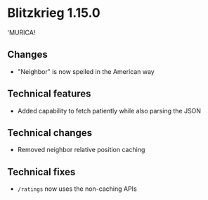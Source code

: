 # Blitzkrieg 1.15.0

'MURICA!

## Changes

- "Neighbor" is now spelled in the American way

## Technical features

- Added capability to fetch patiently while also parsing the JSON

## Technical changes

- Removed neighbor relative position caching

## Technical fixes

- `/ratings` now uses the non-caching APIs
